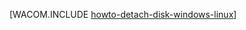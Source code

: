 <properties linkid="manage-linux-how-to-guides-detach-a-disk" urlDisplayName="Detach a Disk" pageTitle="Detach a disk from a Linux Virtual Machine in Azure" metaKeywords="Azure detaching disk, vm detached disk" description="Learn how to detach a data disk from an Azure virtual machine." metaCanonical="http://www.windowsazure.com/en-us/manage/windows/how-to-guides/detach-a-disk/" services="virtual-machines" documentationCenter="" title="" authors="" solutions="" manager="" editor="" />

[WACOM.INCLUDE [howto-detach-disk-windows-linux][howto-detach-disk-windows-linux]]

  [howto-detach-disk-windows-linux]: ../includes/howto-detach-disk-windows-linux.md
